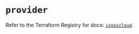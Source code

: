 # `provider`

Refer to the Terraform Registry for docs: [`ionoscloud`](https://registry.terraform.io/providers/ionos-cloud/ionoscloud/6.7.11/docs).
